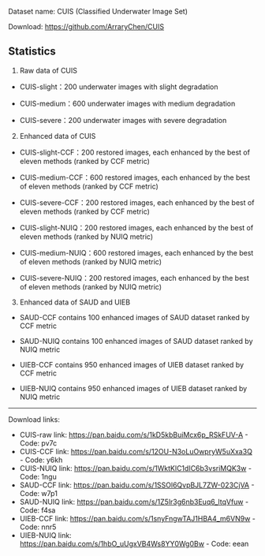 Dataset name: CUIS (Classified Underwater Image Set)

Download: https://github.com/ArraryChen/CUIS


Statistics
-----------
1. Raw data of CUIS

  - CUIS-slight：200 underwater images with slight degradation
    
  - CUIS-medium：600 underwater images with medium degradation
    
  - CUIS-severe：200 underwater images with severe degradation

2. Enhanced data of CUIS

  - CUIS-slight-CCF：200 restored images, each enhanced by the best of eleven methods (ranked by CCF metric)
    
  - CUIS-medium-CCF：600 restored images, each enhanced by the best of eleven methods (ranked by CCF metric)
    
  - CUIS-severe-CCF：200 restored images, each enhanced by the best of eleven methods (ranked by CCF metric)

  - CUIS-slight-NUIQ：200 restored images, each enhanced by the best of eleven methods (ranked by NUIQ metric)
    
  - CUIS-medium-NUIQ：600 restored images, each enhanced by the best of eleven methods (ranked by NUIQ metric)
    
  - CUIS-severe-NUIQ：200 restored images, each enhanced by the best of eleven methods (ranked by NUIQ metric)

3. Enhanced data of SAUD and UIEB

  - SAUD-CCF contains 100 enhanced images of SAUD dataset ranked by CCF metric
    
  - SAUD-NUIQ contains 100 enhanced images of SAUD dataset ranked by NUIQ metric
    
  - UIEB-CCF contains 950 enhanced images of UIEB dataset ranked by CCF metric
    
  - UIEB-NUIQ contains 950 enhanced images of UIEB dataset ranked by NUIQ metric

--------------------------
Download links:

  - CUIS-raw link: https://pan.baidu.com/s/1kD5kbBuiMcx6p_RSkFUV-A - Code: pv7c
  - CUIS-CCF link: https://pan.baidu.com/s/12OU-N3oLuOwpryW5uXxa3Q - Code: y6kh
  - CUIS-NUIQ link: https://pan.baidu.com/s/1WktKlC1dIC6b3vsriMQK3w - Code: 1ngu
  - SAUD-CCF link: https://pan.baidu.com/s/1SSOl6QvpBJL7ZW-023CjVA - Code: w7p1
  - SAUD-NUIQ link: https://pan.baidu.com/s/1Z5lr3g6nb3Euq6_ltqVfuw - Code: f4sa
  - UIEB-CCF link: https://pan.baidu.com/s/1snyFngwTAJ1HBA4_m6VN9w - Code: nnr5
  - UIEB-NUIQ link: https://pan.baidu.com/s/1hbO_uUgxVB4Ws8YY0Wg0Bw - Code: eean
